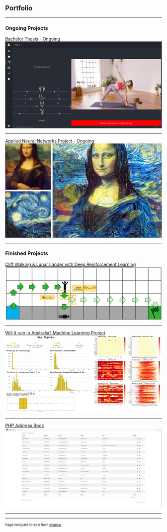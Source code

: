 ## Portfolio

---

### Ongoing Projects

[Bachelor Thesis - Ongoing](/pdf/BA_Fachmodul_YogaAI.pdf)
<img src="images/ba_yoga-ai.png?raw=true"/>

---
[Applied Neural Networks Project - Ongoing](https://alkolhar.github.io/M_ANN/)
<img src="images/ann_style-transfer.jpeg?raw=true"/>

---

### Finished Projects

[Cliff Walking & Lunar Lander with Deep Reinforcement Learning](https://alkolhar.github.io/M_DRL/)
<img src="images/cliff_walking.png?raw=true"/>

---
[Will it rain in Australia? Machine Learning Project](/notebooks/ml-project/rain-in-australia.html)
<img src="images/ml-projekt.png?raw=true"/>

--- 
[PHP Address Book](https://alkolhar.github.io/M_Web/)
<img src="images/php-addressbook.png?raw=true"/>

---
<!--
### Other Projects

- [Project 1 Title](http://example.com/)
- [Project 2 Title](http://example.com/)
- [Project 3 Title](http://example.com/)
- [Project 4 Title](http://example.com/)
- [Project 5 Title](http://example.com/)

---
-->



---
<p style="font-size:11px">Page template forked from <a href="https://github.com/evanca/quick-portfolio">evanca</a></p>
<!-- Remove above link if you don't want to attibute -->
